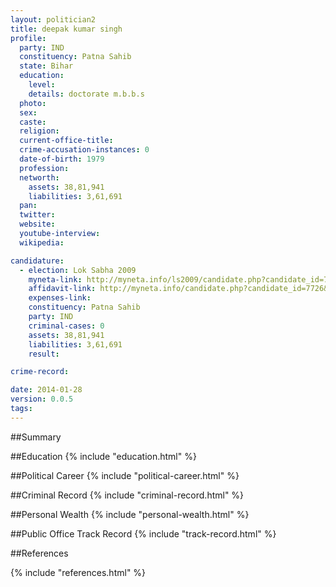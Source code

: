 ```yaml
---
layout: politician2
title: deepak kumar singh
profile: 
  party: IND
  constituency: Patna Sahib
  state: Bihar
  education: 
    level: 
    details: doctorate m.b.b.s
  photo: 
  sex: 
  caste: 
  religion: 
  current-office-title: 
  crime-accusation-instances: 0
  date-of-birth: 1979
  profession: 
  networth: 
    assets: 38,81,941
    liabilities: 3,61,691
  pan: 
  twitter: 
  website: 
  youtube-interview: 
  wikipedia: 

candidature: 
  - election: Lok Sabha 2009
    myneta-link: http://myneta.info/ls2009/candidate.php?candidate_id=7726
    affidavit-link: http://myneta.info/candidate.php?candidate_id=7726&scan=original
    expenses-link: 
    constituency: Patna Sahib 
    party: IND
    criminal-cases: 0
    assets: 38,81,941
    liabilities: 3,61,691
    result:  

crime-record: 

date: 2014-01-28
version: 0.0.5
tags: 
---
```

##Summary


##Education
{% include "education.html" %}


##Political Career
{% include "political-career.html" %}


##Criminal Record
{% include "criminal-record.html" %}


##Personal Wealth
{% include "personal-wealth.html" %}


##Public Office Track Record
{% include "track-record.html" %}


##References


{% include "references.html" %}